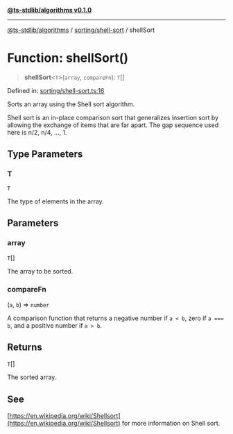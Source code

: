 [**@ts-stdlib/algorithms v0.1.0**](../../../README.md)

***

[@ts-stdlib/algorithms](../../../README.md) / [sorting/shell-sort](../README.md) / shellSort

# Function: shellSort()

> **shellSort**\<`T`\>(`array`, `compareFn`): `T`[]

Defined in: [sorting/shell-sort.ts:16](https://github.com/gabaudette/ts-standard-library/blob/ff5d83fe4b66247fa084c3cd3ca7e6ef97c8bcfa/packages/algorithms/src/sorting/shell-sort.ts#L16)

Sorts an array using the Shell sort algorithm.

Shell sort is an in-place comparison sort that generalizes insertion sort
by allowing the exchange of items that are far apart. The gap sequence used
here is n/2, n/4, ..., 1.

## Type Parameters

### T

`T`

The type of elements in the array.

## Parameters

### array

`T`[]

The array to be sorted.

### compareFn

(`a`, `b`) => `number`

A comparison function that returns a negative number if `a < b`,
  zero if `a === b`, and a positive number if `a > b`.

## Returns

`T`[]

The sorted array.

## See

[https://en.wikipedia.org/wiki/Shellsort](https://en.wikipedia.org/wiki/Shellsort) for more information on Shell sort.
